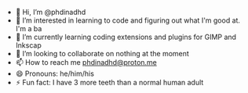 - 👋 Hi, I’m @phdinadhd
- 👀 I’m interested in learning to code and figuring out what I'm good at. I'm a ba
- 🌱 I’m currently learning coding extensions and plugins for GIMP and Inkscap
- 💞️ I’m looking to collaborate on nothing at the moment
- 📫 How to reach me phdinadhd@proton.me
- 😄 Pronouns: he/him/his
- ⚡ Fun fact: I have 3 more teeth than a normal human adult

<!---
phdinadhd/phdinadhd is a ✨ special ✨ repository because its `README.md` (this file) appears on your GitHub profile.
You can click the Preview link to take a look at your changes.
--->
